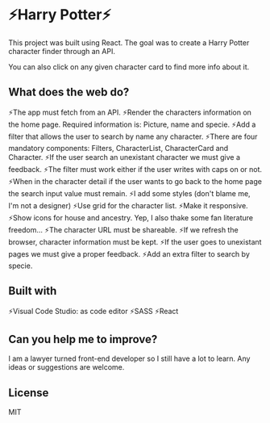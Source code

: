 # ⚡️Harry Potter⚡️

This project was built using React. The goal was to create a Harry Potter character finder through an API.

You can also click on any given character card to find more info about it.

## What does the web do?

⚡️The app must fetch from an API.
⚡️Render the characters information on the home page. Required information is: Picture, name and specie.
⚡️Add a filter that allows the user to search by name any character.
⚡️There are four mandatory components: Filters, CharacterList, CharacterCard and Character.
⚡️If the user search an unexistant character we must give a feedback.
⚡️The filter must work either if the user writes with caps on or not.
⚡️When in the character detail if the user wants to go back to the home page the search input value must remain.
⚡️I add some styles (don't blame me, I'm not a designer)
⚡️Use grid for the character list.
⚡️Make it responsive.
⚡️Show icons for house and ancestry. Yep, I also thake some fan literature freedom...
⚡️The character URL must be shareable.
⚡️If we refresh the browser, character information must be kept.
⚡️If the user goes to unexistant pages we must give a proper feedback.
⚡️Add an extra filter to search by specie.

## Built with

⚡️Visual Code Studio: as code editor
⚡️SASS
⚡️React

## Can you help me to improve?

I am a lawyer turned front-end developer so I still have a lot to learn. Any ideas or suggestions are welcome.

## License

MIT
